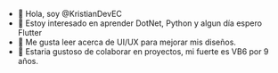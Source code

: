 - 👋 Hola, soy @KristianDevEC
- 👀 Estoy interesado en aprender DotNet, Python y algun día espero Flutter
- 🌱 Me gusta leer acerca de UI/UX para mejorar mis diseños.
- 💞️ Estaria gustoso de colaborar en proyectos, mi fuerte es VB6 por 9 años.

<!---
KristianDevEC/KristianDevEC is a ✨ special ✨ repository because its `README.md` (this file) appears on your GitHub profile.
You can click the Preview link to take a look at your changes.
--->
